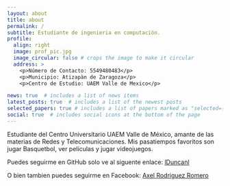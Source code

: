 ```yaml
---
layout: about
title: about
permalink: /
subtitle: Estudiante de ingenieria en computaciòn.
profile:
  align: right
  image: prof_pic.jpg
  image_circular: false # crops the image to make it circular
  address: >
    <p>Número de Contacto: 5549480483</p>
    <p>Municipio: Atizapàn de Zaragoza</p>
    <p>Centro de Estudio: UAEM Valle de Mexico</p>

news: true  # includes a list of news items
latest_posts: true  # includes a list of the newest posts
selected_papers: true # includes a list of papers marked as "selected={true}"
social: true  # includes social icons at the bottom of the page
---
```

Estudiante del Centro Universitario UAEM Valle de México, amante de las materias de Redes y Telecomunicaciones.
Mis pasatiempos favoritos son jugar Basquetbol, ver películas y jugar videojuegos. 

Puedes seguirme en GitHub solo ve al siguente enlace: [lDuncanl](https://github.com/lDuncanl)

O bien tambien puedes seguirme en Facebook: [Axel Rodriguez Romero](https://www.facebook.com/axel.rodrigezromero?mibextid=ZbWKwL)
